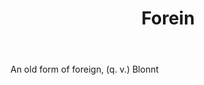 ---
title: Forein
letter: F
permalink: "/definitions/bld-forein.html"
body: An old form of foreign, (q. v.) Blonnt
published_at: '2018-07-07'
source: Black's Law Dictionary 2nd Ed (1910)
layout: post
---